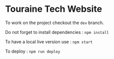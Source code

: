 Touraine Tech Website
=====================

To work on the project checkout the `dev` branch.

Do not forget to install dependencies : `npm install`

To have a local live version use : `npm start`

To deploy : `npm run deploy`
